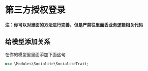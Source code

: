# 第三方授权登录
#### 注：你可以对里面的方法进行完善，但是严禁往里面丢业务逻辑相关代码

## 给模型添加关系

在你的模型里里面添加下面这句
```php
use \Modules\Socialite\SocialiteTrait;
```

